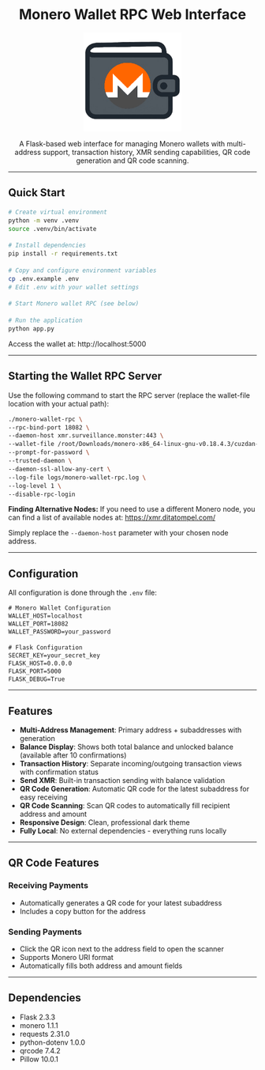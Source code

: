 <div align="center">

# Monero Wallet RPC Web Interface

<img src="static/cuzdan.png" alt="Cuzdan Logo" width="200"/>

A Flask-based web interface for managing Monero wallets with multi-address support, transaction history, XMR sending capabilities, QR code generation and QR code scanning.

</div>

---

## Quick Start
```bash
# Create virtual environment
python -m venv .venv
source .venv/bin/activate 

# Install dependencies
pip install -r requirements.txt

# Copy and configure environment variables
cp .env.example .env
# Edit .env with your wallet settings

# Start Monero wallet RPC (see below)

# Run the application
python app.py
```

Access the wallet at: http://localhost:5000

---

## Starting the Wallet RPC Server

Use the following command to start the RPC server (replace the wallet-file location with your actual path):

```bash
./monero-wallet-rpc \
--rpc-bind-port 18082 \
--daemon-host xmr.surveillance.monster:443 \
--wallet-file /root/Downloads/monero-x86_64-linux-gnu-v0.18.4.3/cuzdan-wallet \
--prompt-for-password \
--trusted-daemon \
--daemon-ssl-allow-any-cert \
--log-file logs/monero-wallet-rpc.log \
--log-level 1 \
--disable-rpc-login
```

**Finding Alternative Nodes:**
If you need to use a different Monero node, you can find a list of available nodes at: https://xmr.ditatompel.com/

Simply replace the `--daemon-host` parameter with your chosen node address.

---

## Configuration

All configuration is done through the `.env` file:
```env
# Monero Wallet Configuration
WALLET_HOST=localhost
WALLET_PORT=18082
WALLET_PASSWORD=your_password

# Flask Configuration
SECRET_KEY=your_secret_key
FLASK_HOST=0.0.0.0
FLASK_PORT=5000
FLASK_DEBUG=True
```

---

## Features

- **Multi-Address Management**: Primary address + subaddresses with generation
- **Balance Display**: Shows both total balance and unlocked balance (available after 10 confirmations)
- **Transaction History**: Separate incoming/outgoing transaction views with confirmation status
- **Send XMR**: Built-in transaction sending with balance validation
- **QR Code Generation**: Automatic QR code for the latest subaddress for easy receiving
- **QR Code Scanning**: Scan QR codes to automatically fill recipient address and amount
- **Responsive Design**: Clean, professional dark theme
- **Fully Local**: No external dependencies - everything runs locally

---

## QR Code Features

### Receiving Payments

- Automatically generates a QR code for your latest subaddress
- Includes a copy button for the address

### Sending Payments

- Click the QR icon next to the address field to open the scanner
- Supports Monero URI format
- Automatically fills both address and amount fields

---

## Dependencies

- Flask 2.3.3
- monero 1.1.1
- requests 2.31.0
- python-dotenv 1.0.0
- qrcode 7.4.2
- Pillow 10.0.1
